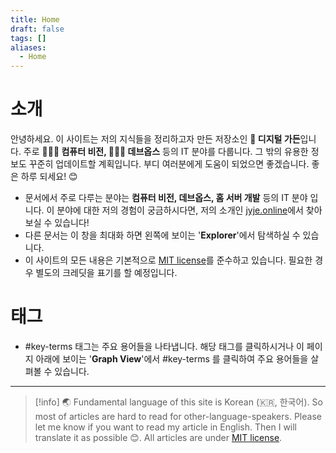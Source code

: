 ```yaml
---
title: Home
draft: false
tags: []
aliases:
  - Home
---
```

# 소개
안녕하세요. 이 사이트는 저의 지식들을 정리하고자 만든 저장소인 **🌿 디지털 가든**입니다. 주로 **👨🏼‍🔬 컴퓨터 비전, 🧑🏼‍💻 데브옵스** 등의 IT 분야를 다룹니다. 그 밖의 유용한 정보도 꾸준히 업데이트할 계획입니다. 부디 여러분에게 도움이 되었으면 좋겠습니다. 좋은 하루 되세요! 😊

- 문서에서 주로 다루는 분야는 **컴퓨터 비전, 데브옵스, 홈 서버 개발** 등의 IT 분야 입니다. 이 분야에 대한 저의 경험이 궁금하시다면, 저의 소개인 [jyje.online](https://jyje.online)에서 찾아보실 수 있습니다!
- 다른 문서는 이 창을 최대화 하면 왼쪽에 보이는 '**Explorer**'에서 탐색하실 수 있습니다.
- 이 사이트의 모든 내용은 기본적으로 [MIT license](https://github.com/jyje/docs/blob/main/LICENSE.txt)를 준수하고 있습니다. 필요한 경우 별도의 크레딧을 표기를 할 예정입니다.




# 태그 
- #key-terms 태그는 주요 용어들을 나타냅니다. 해당 태그를 클릭하시거나 이 페이지 아래에 보이는 '**Graph View**'에서 #key-terms 를 클릭하여 주요 용어들을 살펴볼 수 있습니다.



---



> [!info]
> 🌏 Fundamental language of this site is Korean (🇰🇷, 한국어). So most of articles are hard to read for other-language-speakers. Please let me know if you want to read my article in English. Then I will translate it as possible 😊. All articles are under [MIT license](https://github.com/jyje/docs/blob/main/LICENSE.txt).

